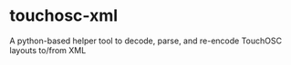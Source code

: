# touchosc-xml
A python-based helper tool to decode, parse, and re-encode TouchOSC layouts to/from XML
